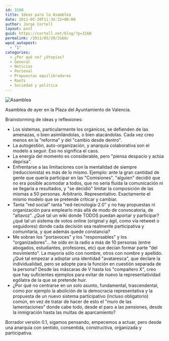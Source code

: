 ```yaml
---
id: 3160
title: Ideas para la Asamblea
date: 2011-05-20T11:34:32+00:00
author: Jorge Cortell
layout: post
guid: https://cortell.net/blog/?p=3160
permalink: /2011/05/20/3160/
wpsd_autopost:
  - "1"
categories:
  - ¿Por qué no? ¿Utopías?
  - General
  - Noticias
  - Personal
  - Propuestas equilibradoras
  - Rants
  - Sociedad y polí­tica
---
```

<img class="aligncenter" src="https://farm3.static.flickr.com/2658/5739078105_6668cd8929.jpg" alt="Asamblea" />

Asamblea de ayer en la Plaza del Ayuntamiento de Valencia.

Brainstorming de ideas y reflexiones:

  * Los sistemas, particularmente los orgánicos, se defienden de las amenazas, o bien asimilándolas, o bien atacándolas. Cada vez creo menos en la "reforma" y del "cambio desde dentro".
  * La autogestión, auto-organización, y anarquía colaborativa son el modelo a seguir. Eso no significa el caos.
  * La energía del momento es considerable, pero "piensa despacio y actúa deprisa".
  * Enfrentarse a las limitaciones con la mentalidad de siempre (reduccionista) es más de lo mismo. Ejemplo: ante la gran cantidad de gente que quería participar en las "Comisiones", "alguien" decidió que no era posible acomodar a todos, que no sería fluída la comunicación ni se llegaría a resultados, y "se decidió" limitar la composición de las mismas a 50 personas. Arbitrario. Representativo. Exactamente el mismo modelo que se pretende criticar y cambiar.
  * Tanta "red social" tanta "red-tecnología-2.0" y no hay propuestas ni organización para emplearlo más allá de modo de convocatoria, de "altavoz". ¿Qué tal un wiki donde TODOS puedan aportar y participar? ¿qué tal un sistema de votos online (original y ágil, como vía retweet o seguidores) donde cada decisión sea realmente participativa y comunitaria, y que además quede constancia?
  * Me sobran los "portavoces" y los "responsables" y los "organizadores"... he oído en la radio a más de 10 personas (entre abogados, estudiantes, profesores, etc) que decían formar parte "del movimiento". La mayoría sólo con nombre, otros con nombre y apellido. ¿Qué tal empezar a adoptar una identidad "avataresca", que declare la individualidad, pero se adopte para la función en cuestión separada de la persona? Desde las máscaras de V hasta los "compañero X", creo que hay suficientes ejemplos para evitar de nuevo la representatividad ególatra de la que se pretende huir.
  * ¿Por qué no centrarse en un solo asunto, fundamental, trascendental, como por ejemplo la abolición de la democracia representativa y la propuesta de un nuevo sistema participativo (incluso obligatorio) común, en vez de tratar de hacer de esto el "muro de las lamentaciones" donde cabe todo, desde el paro a las pensiones, desde la inmigración hasta las multas de aparcamiento?

Borrador versión 0.1, sigamos pensando, empecemos a actuar, pero desde una anarquía con sentido, consentida, constructiva, organizada y participativa.